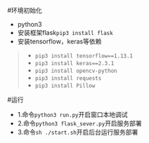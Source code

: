 #环境初始化
- python3
- 安装框架flask`pip3 install flask`
- 安装tensorflow，keras等依赖 
> -  `pip3 install tensorflow==1.13.1`
> - `pip3 install keras==2.3.1 `
> - `pip3 install opencv-python `
> - `pip3 install requests `
> - `pip3 install Pillow `

#运行
- 1.命令`python3 run.py`开启窗口本地调试
- 2.命令`python3 flask_sever.py`开启服务部署
- 3.命令`sh ./start.sh`开启后台运行服务部署
